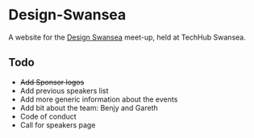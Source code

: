 # Design-Swansea

A website for the [Design Swansea](http://designswansea.org.uk/) meet-up, held at TechHub Swansea.

## Todo
- ~~Add Sponsor logos~~
- Add previous speakers list
- Add more generic information about the events
- Add bit about the team: Benjy and Gareth
- Code of conduct
- Call for speakers page
